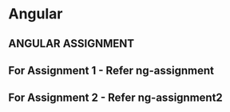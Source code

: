 # Angular 
ANGULAR ASSIGNMENT
------------------------------------------
For Assignment 1 - Refer ng-assignment
------------------------------------------
For Assignment 2 - Refer ng-assignment2
------------------------------------------
